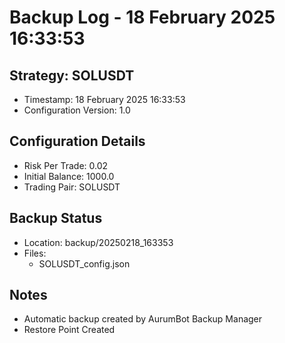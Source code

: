 # Backup Log - 18 February 2025 16:33:53

## Strategy: SOLUSDT
- Timestamp: 18 February 2025 16:33:53
- Configuration Version: 1.0

## Configuration Details
- Risk Per Trade: 0.02
- Initial Balance: 1000.0
- Trading Pair: SOLUSDT

## Backup Status
- Location: backup/20250218_163353
- Files:
  - SOLUSDT_config.json
  
## Notes
- Automatic backup created by AurumBot Backup Manager
- Restore Point Created
